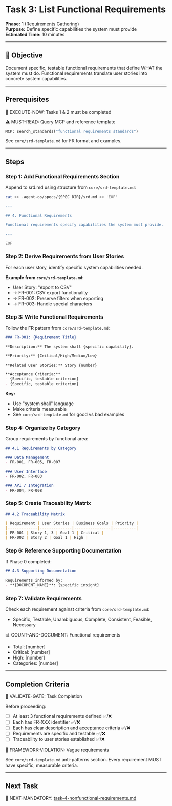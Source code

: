 # Task 3: List Functional Requirements

**Phase:** 1 (Requirements Gathering)  
**Purpose:** Define specific capabilities the system must provide  
**Estimated Time:** 10 minutes

---

## 🎯 Objective

Document specific, testable functional requirements that define WHAT the system must do. Functional requirements translate user stories into concrete system capabilities.

---

## Prerequisites

🛑 EXECUTE-NOW: Tasks 1 & 2 must be completed

⚠️ MUST-READ: Query MCP and reference template

```python
MCP: search_standards("functional requirements standards")
```

See `core/srd-template.md` for FR format and examples.

---

## Steps

### Step 1: Add Functional Requirements Section

Append to srd.md using structure from `core/srd-template.md`:

```bash
cat >> .agent-os/specs/{SPEC_DIR}/srd.md << 'EOF'

---

## 4. Functional Requirements

Functional requirements specify capabilities the system must provide.

---

EOF
```

### Step 2: Derive Requirements from User Stories

For each user story, identify specific system capabilities needed.

**Example from `core/srd-template.md`:**
- User Story: "export to CSV"
- → FR-001: CSV export functionality
- → FR-002: Preserve filters when exporting
- → FR-003: Handle special characters

### Step 3: Write Functional Requirements

Follow the FR pattern from `core/srd-template.md`:

```markdown
### FR-001: {Requirement Title}

**Description:** The system shall {specific capability}.

**Priority:** {Critical/High/Medium/Low}

**Related User Stories:** Story {number}

**Acceptance Criteria:**
- {Specific, testable criterion}
- {Specific, testable criterion}
```

**Key:** 
- Use "system shall" language
- Make criteria measurable
- See `core/srd-template.md` for good vs bad examples

### Step 4: Organize by Category

Group requirements by functional area:

```markdown
## 4.1 Requirements by Category

### Data Management
- FR-001, FR-005, FR-007

### User Interface
- FR-002, FR-003

### API / Integration
- FR-004, FR-008
```

### Step 5: Create Traceability Matrix

```markdown
## 4.2 Traceability Matrix

| Requirement | User Stories | Business Goals | Priority |
|-------------|--------------|----------------|----------|
| FR-001 | Story 1, 3 | Goal 1 | Critical |
| FR-002 | Story 2 | Goal 1 | High |
```

### Step 6: Reference Supporting Documentation

If Phase 0 completed:

```markdown
## 4.3 Supporting Documentation

Requirements informed by:
- **{DOCUMENT_NAME}**: {specific insight}
```

### Step 7: Validate Requirements

Check each requirement against criteria from `core/srd-template.md`:
- Specific, Testable, Unambiguous, Complete, Consistent, Feasible, Necessary

📊 COUNT-AND-DOCUMENT: Functional requirements
- Total: [number]
- Critical: [number]
- High: [number]
- Categories: [number]

---

## Completion Criteria

🛑 VALIDATE-GATE: Task Completion

Before proceeding:
- [ ] At least 3 functional requirements defined ✅/❌
- [ ] Each has FR-XXX identifier ✅/❌
- [ ] Each has clear description and acceptance criteria ✅/❌
- [ ] Requirements are specific and testable ✅/❌
- [ ] Traceability to user stories established ✅/❌

🚨 FRAMEWORK-VIOLATION: Vague requirements

See `core/srd-template.md` anti-patterns section. Every requirement MUST have specific, measurable criteria.

---

## Next Task

🎯 NEXT-MANDATORY: [task-4-nonfunctional-requirements.md](task-4-nonfunctional-requirements.md)